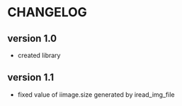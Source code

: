 # CHANGELOG
## version 1.0
- created library
## version 1.1
- fixed value of iimage.size generated by iread_img_file
